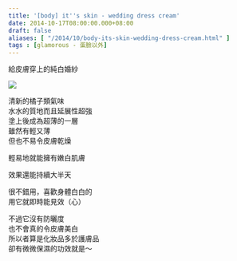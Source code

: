 ```yaml
---
title: '[body] it''s skin - wedding dress cream'
date: 2014-10-17T08:00:00.000+08:00
draft: false
aliases: [ "/2014/10/body-its-skin-wedding-dress-cream.html" ]
tags : [glamorous - 蛋臉以外]
---
```


給皮膚穿上的純白婚紗  

[![](https://4.bp.blogspot.com/-xXLiKrS8MpI/XE1btjmdNfI/AAAAAAAAHGg/M9aPpGV5XPgC8U5_ffYaN8T5WLEsF85RQCLcBGAs/s640/15410402862_5ca383f0b5_z.jpg)](https://4.bp.blogspot.com/-xXLiKrS8MpI/XE1btjmdNfI/AAAAAAAAHGg/M9aPpGV5XPgC8U5_ffYaN8T5WLEsF85RQCLcBGAs/s1600/15410402862_5ca383f0b5_z.jpg)

清新的橘子類氣味  
水水的質地而且延展性超強  
塗上後成為超薄的一層  
雖然有輕又薄  
但也不易令皮膚乾燥  

輕易地就能擁有嫩白肌膚

效果還能持續大半天  
  
很不錯用，喜歡身體白白的  
用它就即時能見效（心）  
  
不過它沒有防曬度  
也不會真的令皮膚美白  
所以者算是化妝品多於護膚品  
卻有微微保濕的功效就是～